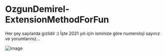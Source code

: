 # OzgunDemirel-ExtensionMethodForFun

Her şey sayılarda gizlidir :) İşte 2021 yılı için isminize göre numeroloji sayınız ve yorumlarınız…

![image](https://user-images.githubusercontent.com/82546124/120926101-38a34780-c6e4-11eb-9e85-794683d39f2b.png)



